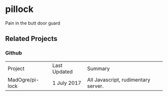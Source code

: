 # pillock
Pain in the butt door guard

## Related Projects
### Github

<table>
<tr>
<td>Project</td><td>Last Updated</td><td>Summary</td>
</tr>
<tr><td>MadOgre/pi-lock<td>1 July 2017<td>All Javascript, rudimentary server.</td
</table>
